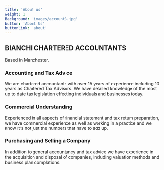 ```yaml
---
title: 'About us'
weight: 1
Background: 'images/account3.jpg'
button: 'About Us'
buttonLink: 'about'
---
```


## BIANCHI CHARTERED ACCOUNTANTS 

Based in Manchester.

### Accounting and Tax Advice

We are chartered accountants with over 15 years of experience including 10 years as Chartered Tax Advisors. We have detailed knowledge of the most up to date tax legislation effecting individuals and businesses today.

### Commercial Understanding

Experienced in all aspects of financial statement and tax return preparation, we have commercial experience as well as working in a practice and we know it's not just the numbers that have to add up.

### Purchasing and Selling a Company

In addition to general accountancy and tax advice we have experience in the acquisition and disposal of companies, including valuation methods and business plan complations.
